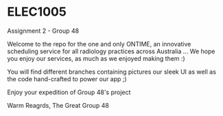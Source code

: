 # ELEC1005
Assignment 2 - Group 48

Welcome to the repo for the one and only ONTIME, an innovative scheduling service for all radiology practices across Australia ... We hope you enjoy our services, as much as we enjoyed making them :)

You will find different branches containing pictures our sleek UI as well as the code hand-crafted to power our app ;)

Enjoy your expedition of Group 48's project

Warm Reagrds,
The Great Group 48 
